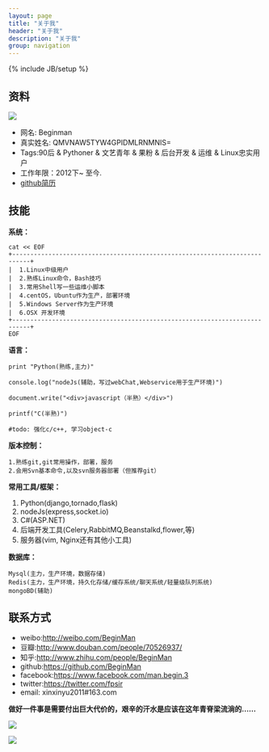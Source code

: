 ```yaml
---
layout: page
title: "关于我"
header: "关于我"
description: "关于我"
group: navigation
---
```

{% include JB/setup %}


## 资料

![](http://beginman.qiniudn.com/qc.jpg)

*   网名: Beginman
*   真实姓名: QMVNAW5TYW4GPIDMLRNMNIS=
*   Tags:90后 & Pythoner & 文艺青年 & 果粉 & 后台开发 & 运维 & Linux忠实用户
*   工作年限：2012下~ 至今.
*   [github简历][2]

## 技能

**系统：**

    cat << EOF
    +---------------------------------------------------------------------------+
    |  1.Linux中级用户                  
    |  2.熟练Linux命令，Bash技巧
    |  3.常用Shell写一些运维小脚本
    |  4.centOS，Ubuntu作为生产，部署环境
    |  5.Windows Server作为生产环境
    |  6.OSX 开发环境
    +---------------------------------------------------------------------------+
    EOF
    

**语言：**

    print "Python(熟练,主力)"
    
    console.log("nodeJs(辅助，写过webChat,Webservice用于生产环境)")
    
    document.write("<div>javascript（半熟）</div>")
    
    printf("C(半熟)")
    
    #todo: 强化c/c++, 学习object-c
    

**版本控制：**

    1.熟练git,git常用操作，部署，服务
    2.会用Svn基本命令,以及svn服务器部署（但推荐git）
    

**常用工具/框架：**

1.  Python(django,tornado,flask)
2.  nodeJs(express,socket.io)
3.  C#(ASP.NET)
4.  后端开发工具(Celery,RabbitMQ,Beanstalkd,flower,等)
5.  服务器(vim, Nginx还有其他小工具)

**数据库：**

    Mysql(主力，生产环境，数据存储)
    Redis(主力，生产环境，持久化存储/缓存系统/聊天系统/轻量级队列系统)
    mongoBD(辅助)
    

## 联系方式

*   weibo:<http://weibo.com/BeginMan>
*   豆瓣:<http://www.douban.com/people/70526937/>
*   知乎:<http://www.zhihu.com/people/BeginMan>
*   github:<https://github.com/BeginMan>
*   facebook:<https://www.facebook.com/man.begin.3>
*   twitter:<https://twitter.com/fpsir>
*   email: xinxinyu2011#163.com

**做好一件事是需要付出巨大代价的，艰辛的汗水是应该在这年青脊梁流淌的……**

![](http://beginman.qiniudn.com/my___self1.jpeg)

![](http://beginman.qiniudn.com/my___self2.jpeg)


 [2]: http://resume.github.io/?BeginMan
